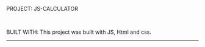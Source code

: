 PROJECT: JS-CALCULATOR

<img href="https://is3-ssl.mzstatic.com/image/thumb/Purple124/v4/ba/52/b5/ba52b565-c3dc-98f8-7b24-1d9dadb40bba/AppIcon-1x_U007emarketing-0-6-0-85-220.png/1200x600wa.png">  
<img href="https://help.apple.com/assets/61606EE5D7F26F422E7EB450/61606EECD7F26F422E7EB492/ru_RU/1bc71a379e64b9b19fb56017d14f9513.png">

BUILT WITH:
This project was built with JS, Html and css.
<hr>